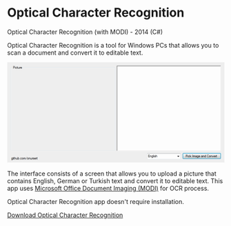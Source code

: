# Optical Character Recognition
<p>Optical Character Recognition (with MODI) - 2014 (C#)</p>
<p>Optical Character Recognition is a tool for Windows PCs that allows you to scan a document and convert it to editable text.</p>
<img src="OpticalCharacterRecognition.gif">
<p>The interface consists of a screen that allows you to upload a picture that contains English, German or Turkish text and convert it to editable text. This app uses <a href="https://support.microsoft.com/en-us/help/982760/install-modi-for-use-with-microsoft-office-2010">Microsoft Office Document Imaging (MODI)</a> for OCR process.</p>
<p>Optical Character Recognition app doesn't require installation.</p>
<a href="https://github.com/onursert/OpticalCharacterRecognition/raw/master/OpticalCharacterRecognition.exe">Download Optical Character Recognition</a>
